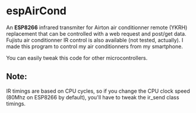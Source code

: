 espAirCond
==========

An **ESP8266** infrared transmiter for Airton air conditionner remote (YKRH) replacement that can be controlled with a web request and post/get data. Fujistu air conditionner IR control is also available (not tested, actually).
I made this program to control my air conditionners from my smartphone.

You can easily tweak this code for other microcontrollers.

Note:
-----

IR timings are based on CPU cycles, so if you change the CPU clock speed (80Mhz on ESP8266 by default), you'll have to tweak the ir_send class timings.

